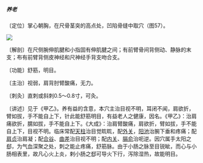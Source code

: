 ##### 养老

〔定位〕掌心朝胸，在尺骨茎突的高点处，凹陷骨缝中取穴（图57）。

![](img/图57.jpg)

〔解剖〕在尺侧腕伸肌腱和小指固有伸肌腱之间；有前臂骨间背侧动、静脉的末支；布有前臂背侧皮神经和尺神经手背支吻合支。

〔功能〕舒筋，明目。

〔主治〕视弱，肩背肘臂酸痛，无力。

〔刺灸〕直刺或斜刺0.5～0.8寸，可灸。

〔讲述〕见于《甲乙》。养有益的含意，本穴主治目视不明，耳闭不闻，肩欲折，臂如拔，手不能自上下，针此能舒筋明目，有益老人之健康，因名。《甲乙》：治肩痛欲折，臑如拔，手不能自上下。《大成》：治肩臂酸痛，肩欲折，臂如拔，手不能自上下，目视不明。临床常配[天柱](https://www.gmzyjc.com/read/zjs/zjs3.1.7-8-0.0.1.3.10.md)治目觉䀮䀮，配[外关](https://www.gmzyjc.com/read/zjs/zjs3.1.9-12-0.0.2.3.5.md)，[阳池](https://www.gmzyjc.com/read/zjs/zjs3.1.9-12-0.0.2.3.4.md)治腕下垂和疼痛；配[肩贞](https://www.gmzyjc.com/read/zjs/zjs3.1.4-6-0.0.3.3.9.md)治肩凝；配[合谷](https://www.gmzyjc.com/read/zjs/zjs3.1.1-3-0.1.2.3.4.md)、[曲差](https://www.gmzyjc.com/read/zjs/zjs3.1.7-8-0.0.1.3.4.md)治目视不明；配[内关](https://www.gmzyjc.com/read/zjs/zjs3.1.9-12-0.0.1.3.6.md)、[膈俞](https://www.gmzyjc.com/read/zjs/zjs3.1.7-8-0.0.1.3.17.md)治呃逆。因穴属手太阳之郄，为气血深聚之处，刺之能止疼痛，舒筋脉。由于小肠之脉至目锐眦，而心与小肠相表里，故凡心火上炎，剌小肠之郄可导火下行，泻除湿热，故能明目。
